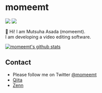 # momeemt
![](https://img.shields.io/badge/height-171.8-000000.svg?style=for-the-badge)
![](https://img.shields.io/badge/age-17-ff7964.svg?style=for-the-badge)

👋 Hi! I am Mutsuha Asada (momeemt).  
I am developing a video editing software.  


[![momeemt's github stats](https://github-readme-stats.vercel.app/api?username=momeemt&count_private=true)](https://github.com/anuraghazra/github-readme-stats)

## Contact
- Please follow me on Twitter [@momeemt](twitter.com/momeemt)
- [Qiita](https://qiita.com/momeemt)
- [Zenn](https://zenn.dev/momeemt)
